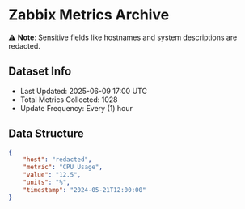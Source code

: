 # Zabbix Metrics Archive

⚠️ **Note**: Sensitive fields like hostnames and system descriptions are redacted.

## Dataset Info
- Last Updated: 2025-06-09 17:00 UTC
- Total Metrics Collected: 1028
- Update Frequency: Every (1) hour

## Data Structure
```json
{
    "host": "redacted",
    "metric": "CPU Usage",
    "value": "12.5",
    "units": "%",
    "timestamp": "2024-05-21T12:00:00"
}
```
